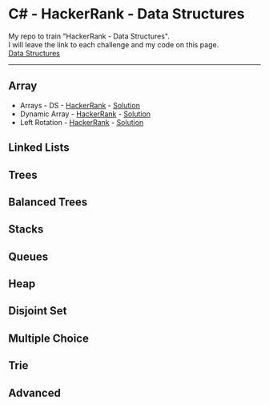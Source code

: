# C# - HackerRank - Data Structures

My repo to train "HackerRank - Data Structures".<br/>
I will leave the link to each challenge and my code on this page.<br/>
[Data Structures](https://www.hackerrank.com/domains/data-structures)

---

## Array
- Arrays - DS - [HackerRank](https://www.hackerrank.com/challenges/arrays-ds/problem) - [Solution](https://github.com/Robert1802/HackerRank-DataStructures/blob/master/HackerRank-DataStructures/DataStructures/Arrays/arrays-ds.cs)
- Dynamic Array - [HackerRank](https://www.hackerrank.com/challenges/dynamic-array/problem) - [Solution](https://github.com/Robert1802/HackerRank-DataStructures/blob/master/HackerRank-DataStructures/DataStructures/Arrays/dynamic-array.cs)
- Left Rotation - [HackerRank](https://www.hackerrank.com/challenges/array-left-rotation/problem) - [Solution](https://github.com/Robert1802/HackerRank-DataStructures/blob/master/HackerRank-DataStructures/DataStructures/Arrays/array-left-rotation.cs)

## Linked Lists

## Trees

## Balanced Trees

## Stacks

## Queues

## Heap

## Disjoint Set

## Multiple Choice

## Trie

## Advanced